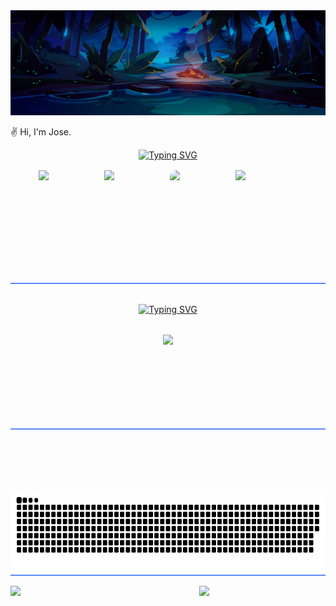 <!--
**joseernanejob/joseernanejob** is a ✨ _special_ ✨ repository because its `README.md` (this file) appears on your GitHub profile.

Here are some ideas to get you started:

- 🔭 I’m currently working on ...
- 🌱 I’m currently learning ...
- 👯 I’m looking to collaborate on ...
- 🤔 I’m looking for help with ...
- 💬 Ask me about ...
- 📫 How to reach me: ...
- 😄 Pronouns: ...
- ⚡ Fun fact: ...
-->

<div styles='filter: brightness(10%)'>
  <img src='./background.jpg' />
</div>

<a href="https://git.io/typing-svg" style='width: 100%; height: 210px; display: flex; justify-content: center; position: absolute; top: -15rem; background-color: #0007'><img src="https://readme-typing-svg.herokuapp.com?font=Fira+Code&pause=1000&color=5D8BF7&center=true&vCenter=true&width=435&lines=WELCOME+TO+MY+PROFILE" alt="Typing SVG" /></a>

✌️ Hi, I'm Jose.

<a href="https://git.io/typing-svg" style='width: 100%; display: flex; justify-content: center;'><img src="https://readme-typing-svg.herokuapp.com?font=Fira+Code&pause=1000&color=5D8BF7&center=true&vCenter=true&width=435&lines=LANGUAGES" alt="Typing SVG" /></a>

<div style='display: flex; gap: 5px; justify-content: center; margin-top: 1rem; border-bottom: 2px solid #5D8BF7; height: 180px '>
  <img src="https://cdn.jsdelivr.net/gh/devicons/devicon/icons/html5/html5-original.svg" style='width: 100px' />

  <img src="https://cdn.jsdelivr.net/gh/devicons/devicon/icons/css3/css3-original.svg" style='width: 100px'/>

<img src="https://cdn.jsdelivr.net/gh/devicons/devicon/icons/javascript/javascript-original.svg " style='width: 100px; border-radius: 10px' />

<img src="https://cdn.jsdelivr.net/gh/devicons/devicon/icons/git/git-original.svg"  style='width: 100px'/>

</div>

<a href="https://git.io/typing-svg" style='width: 100%; display: flex; justify-content: center; margin-top: 2rem;'  ><img src="https://readme-typing-svg.herokuapp.com?font=Fira+Code&pause=1000&color=5D8BF7&center=true&vCenter=true&width=400&lines=Contact" alt="Typing SVG" /></a>

<div style='display:flex; align-itens: center; justify-content: center; margin-top: 2rem; border-bottom: 2px solid #5D8BF7; height: 150px'>
  <a href='https://www.linkedin.com/in/jose-ernane-dias-rodrigues-313b15242/'><img src="https://cdn.jsdelivr.net/gh/devicons/devicon/icons/linkedin/linkedin-original.svg" style='width: 100px' />
</a>
</div>

<div style='display:flex; align-itens: center; justify-content: center; margin-top: 2rem; border-bottom: 2px solid #5D8BF7; height: 200px'>
  <img src='./github-user-contribution.svg' style='margin-top: 4rem'/>
</div>

<div style='display: flex; width: 100%; gap: 1rem; margin-top: 1rem; justify-content: space-between'>
  <img style='width: 40%' src="https://github-readme-stats.vercel.app/api?username=joseernanejob&show_icons=true&theme=tokyonight&border_color=5D8BF7" />

  <img style="width: 40%;" class="img" src="https://github-readme-stats.vercel.app/api/top-langs/?username=joseernanejob&theme=tokyonight&langs_count=10&count_private=true&layout=compact&border_color=5D8BF7" />
</div>
